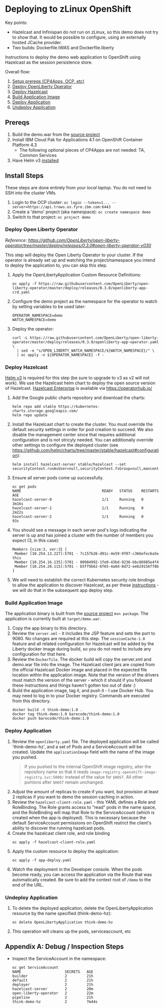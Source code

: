 # Deploying to zLinux OpenShift

Key points:
* Hazelcast and Infinispan do not run on zLinux, so this demo does not try to show that. It would be possible to configure, using an externally hosted JCache provider.
* Two builds: Dockerfile.tWAS and Dockerfile.liberty

Instructions to deploy the demo web application to OpenShift using Hazelcast as the session persistence store.

Overall flow:
1. [Setup prereqs (CP4Apps, OCP, etc)](#prereqs)
1. [Deploy OpenLiberty Operator](#deploy-open-liberty-operator)
1. [Deploy Hazelcast](#deploy-hazelcast)
1. [Build Application Image](#build-application-image)
1. [Deploy Application](#deploy-application)
1. [Undeploy Application](#undeploy-application)

## Prereqs

1. Build the demo.war from the [source project](..)
1. Install IBM Cloud Pak for Applications 4.1 on OpenShift Container Platform 4.3
   * The following optional pieces of CP4Apps are not needed: TA, Common Services
1. Have Helm v3 [installed](https://helm.sh/docs/intro/install/)
   
## Install Steps

These steps are done entirely from your *local laptop*. You do not need to SSH into the cluster VMs.

1. Login to the OCP cluster: `oc login --token=1... --server=https://api.trows.os.fyre.ibm.com:6443`
1. Create a 'demo' project (aka namespace): `oc create namespace demo`
1. Switch to that project: `oc project demo`


### Deploy Open Liberty Operator

*Reference: https://github.com/OpenLiberty/open-liberty-operator/tree/master/deploy/releases/0.3.0#open-liberty-operator-v030*

This step will deploy the Open Liberty Operator to your cluster. If the operator is already set up and watching the project/namespace you intend to deploy the application to, you can skip this step.

1. Apply the OpenLibertyApplication Custom Resource Definitions:
   ```shell script
   oc apply -f https://raw.githubusercontent.com/OpenLiberty/open-liberty-operator/master/deploy/releases/0.3.0/openliberty-app-crd.yaml
   ``` 
1. Configure the demo project as the namespace for the operator to watch by setting variables to be used later:
   ```shell script
   OPERATOR_NAMESPACE=demo
   WATCH_NAMESPACE=demo
   ```
1. Deploy the operator:
   ```shell script
   curl -L https://raw.githubusercontent.com/OpenLiberty/open-liberty-operator/master/deploy/releases/0.3.0/openliberty-app-operator.yaml \
     | sed -e "s/OPEN_LIBERTY_WATCH_NAMESPACE/${WATCH_NAMESPACE}/" \
     | oc apply -n ${OPERATOR_NAMESPACE} -f -
   ```

### Deploy Hazelcast

[Helm v3](https://helm.sh/docs/intro/install/) is required for this step (be sure to upgrade to v3 as v2 will not work). We use the Hazelcast helm chart to deploy the open source version of Hazelcast. [Hazelcast Enterprise](https://operatorhub.io/operator/hazelcast-enterprise) is available via https://operatorhub.io/

1. Add the Google public charts repository and download the charts:
   ```shell script
   helm repo add stable https://kubernetes-charts.storage.googleapis.com/
   helm repo update
   ```
1. Install the Hazelcast chart to create the cluster. You must override the default security settings in order for pod creation to succeed. We also disable the management center since that requires additional configuration and is not stricyly needed. You can additionally override other settings to configure the deployed cluster (see https://github.com/helm/charts/tree/master/stable/hazelcast#configuration):
   ```shell script
   helm install hazelcast-server stable/hazelcast --set securityContext.runAsUser=null,securityContext.fsGroup=null,mancenter.enabled=false
   ```
1. Ensure all server pods come up successfully.
   ```
   oc get pods
   NAME                                     READY   STATUS    RESTARTS   AGE
   hazelcast-server-0                       1/1     Running   0          3m16s
   hazelcast-server-1                       1/1     Running   0          2m22s
   hazelcast-server-2                       1/1     Running   0          93s
   ```
1. You should see a message in each server pod's logs indicating the server is up and has joined a cluster with the number of members you expect (3, in this case):
   ```
   Members {size:3, ver:3} [
   	Member [10.254.13.227]:5701 - 7c157b26-d91c-4e59-9f07-c366efec6a5e this
   	Member [10.254.16.135]:5701 - 00984992-1fe0-43bd-9236-bbc86985e4f4
   	Member [10.254.20.115]:5701 - b5ff9b62-6f65-4a0d-8d72-ee629156ff8b
   ]
   ```
1. We will need to establish the correct Kubernetes security role bindings to allow the application to discover Hazelcast, as per these [instructions](https://github.com/hazelcast/hazelcast-kubernetes) - we will do that in the subsequent app deploy step.

### Build Application Image

The application binary is built from the [source project](..) `mvn package`. The application is currently built at `target/demo.war`.

1. Copy the app binary to this directory.
1. Review the `server.xml` - it includes the JSP feature and sets the port to 9080. No changes are required at this step. The `sessionCache-1.0` feature and all related configuration for Hazelcast will be added by the Liberty docker image during build, so you do not need to include any configuration for that here.
1. Review the `Dockerfile`. The docker build will copy the server.xml and demo.war file into the image. The Hazelcast client jars are copied from the official Hazelcast Docker image and placed in the expected file location within the application image. Note that the version of the drivers must match the version of the server - which it should if you followed these instructions and things haven't gotten too out of date :)
1. Build the application image, tag it, and push it - I use Docker Hub. You may need to log in to your Docker registry. Commands are executed from this directory.
   ```shell script
   docker build -t think-demo:1.0 .
   docker tag think-demo:1.0 barecode/think-demo:1.0
   docker push barecode/think-demo:1.0
   ```

### Deploy Application
1. Review the `openliberty.yaml` file. The deployed application will be called 'think-demo-hz', and a set of Pods and a ServiceAccount will be created. Update the `applicationImage` field with the name of the image you pushed. 
   > If you pushed to the internal OpenShift image registry, alter the repository name so that it reads `image-registry.openshift-image-registry.svc:5000/` instead of the value for `$HOST`. All other portions after `$HOST` remain unchanged.
1. Adjust the amount of replicas to create if you want, but provision at least 2 replicas if you want to demo the session caching in action.
1. Review the `hazelcast-client-role.yaml` - this YAML defines a Role and RoleBinding. The Role grants access to "read" pods in the name space, and the RoleBinding will map that Role to the ServiceAccount (which is created when the app is deployed). This is necessary because the default ServiceAccount permissions on OpenShift restrict the client's ability to discover the running hazelcast pods.
1. Create the hazelcast client role, and role binding
   ```shell script
   oc apply -f hazelcast-client-role.yaml
   ```
1. Apply the custom resource to deploy the application:
   ```shell script
   oc apply -f app-deploy.yaml
   ```
1. Watch the deployment in the Developer console. When the pods become ready, you can access the application via the Route that was automatically created. Be sure to add the context root of `/demo` to the end of the URL.

### Undeploy Application

1. To delete the deployed application, delete the OpenLibertyApplication resource by the name specified (think-demo-hz):
   ```shell script
   oc delete OpenLibertyApplication think-demo-hz
   ```
1. This operation will cleans up the pods, serviceaccount, etc

## Appendix A: Debug / Inspection Steps

* Inspect the ServiceAccount in the namespace:
   ```shell script
   oc get ServiceAccount
   NAME                    SECRETS   AGE
   builder                 2         21h
   default                 2         21h
   deployer                2         21h
   hazelcast-server        2         20m
   open-liberty-operator   2         22m
   pipeline                2         21h
   think-demo-hz           2         7m44s
   ```
